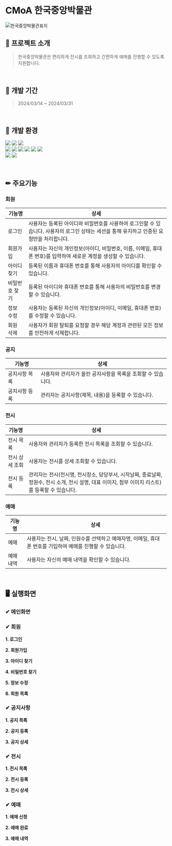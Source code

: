 CMoA 한국중앙박물관
============================
![한국중앙박물관표지](https://github.com/2311PublicDataWebApp/CMOAWEB/assets/152952334/c8b3c24c-f5cd-4153-b623-4d4f28182c29)
## 💬 프로젝트 소개
> 한국중앙박물관은 편리하게 전시를 조회하고 간편하게 예매를 진행할 수 있도록 지원합니다.

<br/>

## 📅 개발 기간
> 2024/03/14 ~ 2024/03/31

<br/>

## 🔧 개발 환경
<img src="https://img.shields.io/badge/Spring Boot-#6DB33F?style=flat-square&logo=SpringBoot&logoColor=white"/> <img src="https://img.shields.io/badge/Oracle-F80000?style=flat-square&logo=oracle&logoColor=white"/> <img src="https://img.shields.io/badge/VISUAL STUDIO CODE-007ACC?style=flat-square&logo=visualstudiocode&logoColor=white"/>
<br/><img src="https://img.shields.io/badge/JAVA-F80000?style=flat-square&logo=&logoColor=white"/> <img src="https://img.shields.io/badge/MyBatis-111111?style=flat-square&logo=&logoColor=white"/> <img src="https://img.shields.io/badge/HTML5-E34F26?style=flat-square&logo=html5&logoColor=white"/> <img src="https://img.shields.io/badge/CSS3-1572B6?style=flat-square&logo=css3&logoColor=white"/> <img src="https://img.shields.io/badge/JavaScript-F7DF1E?style=flat-square&logo=javascript&logoColor=white"/> <img src="https://img.shields.io/badge/Apache Maven-C71A36?style=flat-square&logo=apachemaven&logoColor=white"/>
<br/><img src="https://img.shields.io/badge/GitHub-181717?style=flat-square&logo=github&logoColor=white"/> <img src="https://img.shields.io/badge/Bootstrap-7952B3?style=flat-square&logo=bootstrap&logoColor=white"/>

<br/>

## ✏ 주요기능
### 회원
|기능명|상세|
| ---- | -- |
| 로그인 | 사용자는 등록된 아이디와 비밀번호를 사용하여 로그인할 수 있습니다. 사용자의 로그인 상태는 세션을 통해 유지하고 인증된 요청만을 처리합니다. |
| 회원가입 | 사용자는 자신의 개인정보(아이디, 비밀번호, 이름, 이메일, 휴대폰 번호)를 입력하여 새로운 계정을 생성할 수 있습니다. |
| 아이디 찾기 | 등록된 이름과 휴대폰 번호를 통해 사용자의 아이디를 확인할 수 있습니다. |
| 비밀번호 찾기 | 등록된 아이디와 휴대폰 번호를 통해 사용자의 비밀번호를 변경할 수 있습니다. |
| 정보 수정 | 사용자는 등록된 자신의 개인정보(아이디, 이메일, 휴대폰 번호)를 수정할 수 있습니다. |
| 회원 삭제 | 사용자가 회원 탈퇴를 요청할 경우 해당 계정과 관련된 모든 정보를 안전하게 삭제합니다. |
### 공지
|기능명|상세|
| ---- | -- |
| 공지사항 목록 | 사용자와 관리자가 올린 공지사항을 목록을 조회할 수 있습니다. |
| 공지사항 등록 | 관리자는 공지사항(제목, 내용)을 등록할 수 있습니다. |
### 전시
|기능명|상세|
| ---- | -- |
| 전시 목록 | 사용자와 관리자가 등록한 전시 목록을 조회할 수 있습니다. |
| 전시 상세 조회 | 사용자는 전시를 상세 조회할 수 있습니다. |
| 전시 등록 | 관리자는 전시(전시명, 전시장소, 담당부서, 시작날짜, 종료날짜, 정원수, 전시 소개, 전시 설명, 대표 이미지, 첨부 이미지 리스트)를 등록할 수 있습니다. |
### 예매
|기능명|상세|
| ---- | -- |
| 예매 | 사용자는 전시, 날짜, 인원수를 선택하고 예매자명, 이메일, 휴대폰 번호를 기입하여 예매를 진행할 수 있습니다. |
| 예매 내역 | 사용자는 자신의 예매 내역을 확인할 수 있습니다. |

<br/>

## 🖥 실행화면
### ✔ 메인화면


### ✔ 회원
**1. 로그인** <br/>

**2. 회원가입** <br/>

**3. 아이디 찾기** <br/>

**4. 비밀번호 찾기** <br/>

**5. 정보 수정** <br/>

**6. 회원 목록** <br/>


### ✔ 공지사항
**1. 공지 목록** <br/>

**2. 공지 등록** <br/>

**3. 공지 상세** <br/>

### ✔ 전시
**1. 전시 목록** <br/>

**2. 전시 등록** <br/>

**3. 전시 상세** <br/>

### ✔ 예매
**1. 예매 신청** <br/>

**2. 예매 완료** <br/>

**3. 예매 내역** <br/>

<br/>

